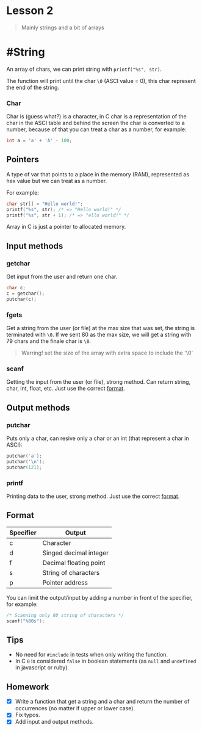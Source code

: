 Lesson 2
========
> Mainly strings and a bit of arrays

# #String
An array of chars, we can print string with `printf("%s", str)`.

The function will print until the char `\0` (ASCI value = 0), this char represent the end of the string.

### Char
Char is (guess what?) is a character, in C char is a representation of the char in the ASCI table and behind the screen the char is converted to a number, because of that you can treat a char as a number, for example:

```c
int a = 'a' + 'A' - 100;
```

## Pointers
A type of var that points to a place in the memory (RAM), represented as hex value but we can treat as a number.

For example:
```c
char str[] = "Hello world!";
printf("%s", str); /* => "Hello world!" */
printf("%s", str + 1); /* => "ello world!" */
```

Array in C is just a pointer to allocated memory.

## Input methods
### getchar
Get input from the user and return one char.

```c
char c;
c = getchar();
putchar(c);

```

### fgets
Get a string from the user (or file) at the max size that was set, the string is terminated with `\0`.
If we sent 80 as the max size, we will get a string with 79 chars and the finale char is `\0`.
> Warring! set the size of the array with extra space to include the '\0'

### scanf
Getting the input from the user (or file), strong method.
Can return string, char, int, float, etc.
Just use the correct [format](#format).

## Output methods
### putchar
Puts only a char, can resive only a char or an int (that represent a char in ASCI):

```c
putchar('a');
putchar('\n');
putchar(121);
```
### printf
Printing data to the user, strong method.
Just use the correct [format](#format).

## Format
| Specifier | Output
| --------- | --------
| c         | Character
| d         | Singed decimal integer
| f         | Decimal floating point
| s         | String of characters
| p         | Pointer address

You can limit the output/input by adding a number in front of the specifier, for example:
```c
/* Scanning only 80 string of characters */
scanf("%80s");
```

## Tips
* No need for `#include` in tests when only writing the function.
* In C `0` is considered `false` in boolean statements (as `null` and `undefined` in javascript or ruby).

## Homework
* [x] Write a function that get a string and a char and return the number of occurrences (no matter if upper or lower case).
* [x] Fix typos.
* [x] Add input and output methods.
